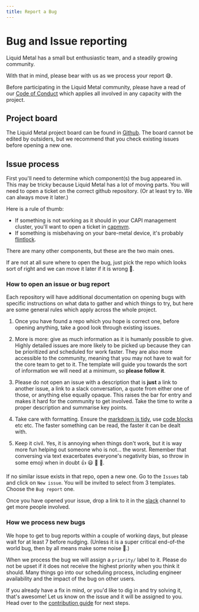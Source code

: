 ```yaml
---
title: Report a Bug
---
```


# Bug and Issue reporting

Liquid Metal has a small but enthusiastic team, and a steadily growing community.

With that in mind, please bear with us as we process your report :sweat_smile:.

Before participating in the Liquid Metal community, please have a read of our
[Code of Conduct][coc] which applies all involved in any capacity with the project.

## Project board

The Liquid Metal project board can be found in [Github][board]. The board cannot be
edited by outsiders, but we recommend that you check existing issues before opening
a new one.

## Issue process

First you'll need to determine which component(s) the bug appeared in. This may
be tricky because Liquid Metal has a lot of moving parts.
You will need to open a ticket on the correct github repository. (Or at least
try to. We can always move it later.)

Here is a rule of thumb:
- If something is not working as it should in your CAPI management cluster, you'll want to
  open a ticket in [capmvm][capmvm].
- If something is misbehaving on your bare-metal device, it's probably [flintlock][flintlock].

There are many other components, but these are the two main ones.

If are not at all sure where to open the bug, just pick the repo which looks
sort of right and we can move it later if it is wrong :slightly_smiling_face:.

### How to open an issue or bug report

Each repository will have additional documentation on opening bugs with specific
instructions on what data to gather and which things to try, but here are some
general rules which apply across the whole project.

1. Once you have found a repo which you hope is correct one, before opening anything,
  take a good look through existing issues.

1. More is more: give as much information as it is humanly possible to give.
  Highly detailed issues are more likely to be picked up because they can be prioritized and
  scheduled for work faster. They are also more accessible
  to the community, meaning that you may not have to wait for the core team to get to it.
  The template will guide you towards the sort of information we will need at a minimum,
  so **please follow it**.

1. Please do not open an issue with a description that is **just** a link to another issue,
  a link to a slack conversation, a quote from either one of those, or anything else
  equally opaque. This raises the bar for entry and makes it hard for the community
  to get involved. Take the time to write a proper description and summarise key points.

1. Take care with formatting. Ensure the [markdown is tidy][md], use [code blocks][blocks] etc etc.
  The faster something can be read, the faster it can be dealt with.

1. Keep it civil. Yes, it is annoying when things don't work, but it is way more fun helping out
  someone who is not... the worst. Remember that conversing via text exacerbates
  everyone's negativity bias, so throw in some emoji when in doubt :+1: :smiley: :rocket: :tada:.

If no similar issue exists in that repo, open a new one. Go to the `Issues`
tab and click on `New issue`. You will be invited to select from 3 templates.
Choose the `Bug report` one.

Once you have opened your issue, drop a link to it in the [slack][slack] channel to get more people
involved.

### How we process new bugs

We hope to get to bug reports within a couple of working days, but please wait for at least
7 before nudging. (Unless it is a super critical end-of-the world bug, then by all means
make some noise :loudspeaker:.)

When we process the bug we will assign a `priority/` label to it. Please do not be
upset if it does not receive the highest priority when you think it should. Many things
go into our scheduling process, including engineer availability and the impact of the
bug on other users.

If you already have a fix in mind, or you'd like to dig in and try solving it, that's
awesome! Let us know on the issue and it will be assigned to you. Head over to the
[contribution guide][contrib] for next steps.

[coc]: /docs/community/coc
[slack]: https://weave-community.slack.com/archives/C02KARWGR7S
[board]: https://github.com/orgs/weaveworks-liquidmetal/projects/1/views/2
[capmvm]: https://github.com/weaveworks-liquidmetal/cluster-api-provider-microvm
[discussion]: https://github.com/weaveworks-liquidmetal/cluster-api-provider-microvm/discussions/categories/ideas
[flintlock]: https://github.com/weaveworks-liquidmetal/flintlock
[contributing]: /docs/community/contributing
[md]: https://docs.github.com/en/free-pro-team@latest/github/writing-on-github/getting-started-with-writing-and-formatting-on-github
[blocks]: https://docs.github.com/en/free-pro-team@latest/github/writing-on-github/creating-and-highlighting-code-blocks
[contrib]: /docs/community/contributing/welcome
